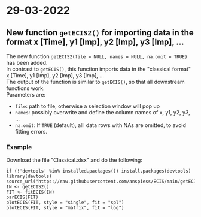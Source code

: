 # 29-03-2022

## New function `getECIS2()` for importing data in the format x [Time], y1 [Imp], y2 [Imp], y3 [Imp], ...
The new function `getECIS2(file = NULL, names = NULL, na.omit = TRUE)` has been added.  
In contrast to `getECIS()`, this function imports data in the "classical format" x [Time], y1 [Imp], y2 [Imp], y3 [Imp], ...  
The output of the function is similar to `getECIS()`, so that all downstream functions work.  
Parameters are:  
* `file`: path to file, otherwise a selection window will pop up
* `names`: possibly overwrite and define the column names of x, y1, y2, y3, ...
* `na.omit`: If `TRUE` (default), alll data rows with NAs are omitted, to avoid fitting errors. 

### Example
Download the file "Classical.xlsx" and do the following:
```
if (!'devtools' %in% installed.packages()) install.packages(devtools)
library(devtools)
source_url("https://raw.githubusercontent.com/anspiess/ECIS/main/getECIS2.R")
IN <- getECIS2()
FIT <- fitECIS(IN)
parECIS(FIT)
plotECIS(FIT, style = "single", fit = "spl")
plotECIS(FIT, style = "matrix", fit = "log")
```
